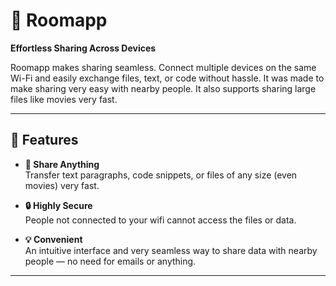 # 🌟 Roomapp  

**Effortless Sharing Across Devices**  

Roomapp makes sharing seamless. Connect multiple devices on the same Wi-Fi and easily exchange files, text, or code without hassle. It was made to make sharing very easy with nearby people. It also supports sharing large files like movies very fast.

---

## 🚀 Features  

- **📂 Share Anything**  
  Transfer text paragraphs, code snippets, or files of any size (even movies) very fast.  

- **🔒 Highly Secure**  
  People not connected to your wifi cannot access the files or data.  

- **💡 Convenient**  
  An intuitive interface and very seamless way to share data with nearby people — no need for emails or anything.  

---
